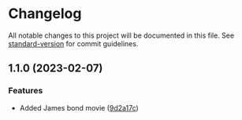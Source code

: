 # Changelog

All notable changes to this project will be documented in this file. See [standard-version](https://github.com/conventional-changelog/standard-version) for commit guidelines.

## 1.1.0 (2023-02-07)


### Features

* Added James bond movie ([9d2a17c](https://github.com/Gtheodoridiis/Cinema/commit/9d2a17c585db4b50a6fcaa69d8a9878a9ea5da07))
